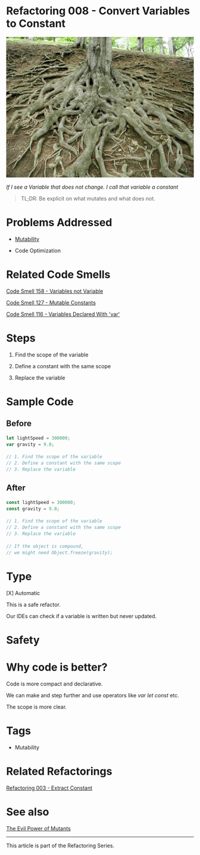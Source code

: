 # Refactoring 008 - Convert Variables to Constant
            
![Refactoring 008 - Convert Variables to Constant](roots-of-big-old-tree.jpg)

*If I see a Variable that does not change. I call that variable a constant*

> TL;DR: Be explicit on what mutates and what does not.

# Problems Addressed

- [Mutability](../../Theory/The%20Evil%20Power%20of%20Mutants/readme.md)

- Code Optimization

# Related Code Smells

[Code Smell 158 - Variables not Variable](../../Code%20Smells/Code%20Smell%20158%20-%20Variables%20not%20Variable/readme.md)

[Code Smell 127 - Mutable Constants](../../Code%20Smells/Code%20Smell%20127%20-%20Mutable%20Constants/readme.md)

[Code Smell 116 - Variables Declared With 'var'](../../Code%20Smells/Code%20Smell%20116%20-%20Variables%20Declared%20With%20'var'/readme.md)

# Steps

1. Find the scope of the variable

2. Define a constant with the same scope

3. Replace the variable 

# Sample Code

## Before

[Gist Url]: # (https://gist.github.com/mcsee/3ae265e1ae7422164c175b16a7f822d3)
```javascript
let lightSpeed = 300000;
var gravity = 9.8;

// 1. Find the scope of the variable
// 2. Define a constant with the same scope
// 3. Replace the variable 
```

## After

[Gist Url]: # (https://gist.github.com/mcsee/e25d1ded85b4547d20fee70e4c1f0ca6)
```javascript
const lightSpeed = 300000;
const gravity = 9.8;

// 1. Find the scope of the variable
// 2. Define a constant with the same scope
// 3. Replace the variable 

// If the object is compound, 
// we might need Object.freeze(gravity);
```

# Type

[X] Automatic

This is a safe refactor.

Our IDEs can check if a variable is written but never updated.

# Safety

# Why code is better?

Code is more compact and declarative.

We can make and step further and use operators like *var* *let* *const* etc.

The scope is more clear.

# Tags

- Mutability

# Related Refactorings

[Refactoring 003 - Extract Constant](../../Refactorings/Refactoring%20003%20-%20Extract%20Constant/readme.md)

# See also

[The Evil Power of Mutants](../../Theory/The%20Evil%20Power%20of%20Mutants/readme.md)

* * * 

This article is part of the Refactoring Series.